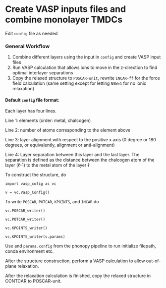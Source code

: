 # Create VASP inputs files and combine monolayer TMDCs

Edit `config` file as needed 

### General Workflow
1. Combine different layers using the input in `config` and create VASP input files
2. Run VASP calculation that allows ions to move in the z-direction to find optimal interlayer separations
3. Copy the relaxed structure to `POSCAR-unit`, rewrite `INCAR-ff` for the force field calculation (same setting except for letting `NSW=1` for no ionic relaxation)

#### Default  `config` file format: 
Each layer has four lines. 

Line 1: elements (order: metal, chalcogen)

Line 2: number of atoms corresponding to the element above 

Line 3: layer alignment with respect to the positive x axis (0 degree or 180 degrees, or equivalently, alignment or anti-alignment)

Line 4: Layer separation between this layer and the last layer. The separation is defined as the distance between the chalcogen atom of the layer ($\ell$-1) to the metal atom of the layer $\ell$


To construct the structure, do

`import vasp_cofig as vc`

`v = vc.Vasp_Config()` 

To write `POSCAR`, `POTCAR`, `KPOINTS`, and `INCAR` do 

`vc.POSCAR_writer()`

`vc.POTCAR_writer()`

`vc.KPOINTS_writer()`

`vc.KPOINTS_writer(v.params)`

Use and `params.config` from the phonopy pipeline to run initialize filepath, conda environment etc.

After the structure construction, perform a VASP calculation to allow out-of-plane relaxation.

After the relaxation calculation is finished, copy the relaxed structure in CONTCAR to POSCAR-unit.
